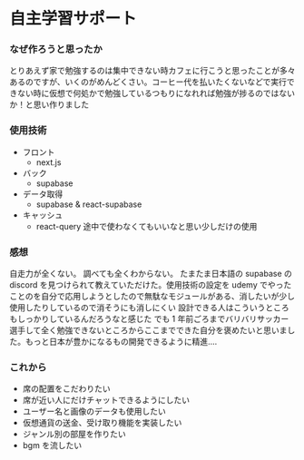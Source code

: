 # 自主学習サポート

### なぜ作ろうと思ったか

とりあえず家で勉強するのは集中できない時カフェに行こうと思ったことが多々あるのですが、いくのがめんどくさい。コーヒー代を払いたくないなどで実行できない時に仮想で何処かで勉強しているつもりになれれば勉強が捗るのではないか！と思い作りました

### 使用技術

- フロント
  - next.js
- バック
  - supabase
- データ取得
  - supabase & react-supabase
- キャッシュ
  - react-query 途中で使わなくてもいいなと思い少しだけの使用

### 感想

自走力が全くない。
調べても全くわからない。
たまたま日本語の supabase の discord を見つけられて教えていただけた。使用技術の設定を udemy でやったことのを自分で応用しようとしたので無駄なモジュールがある、消したいが少し使用したりしているので消そうにも消しにくい
設計できる人はこういうところもしっかりしているんだろうなと感じた
でも 1 年前ごろまでバリバリサッカー選手して全く勉強できないところからここまでできた自分を褒めたいと思いました。もっと日本が豊かになるもの開発できるように精進....

### これから

- 席の配置をこだわりたい
- 席が近い人にだけチャットできるようにしたい
- ユーザー名と画像のデータも使用したい
- 仮想通貨の送金、受け取り機能を実装したい
- ジャンル別の部屋を作りたい
- bgm を流したい
